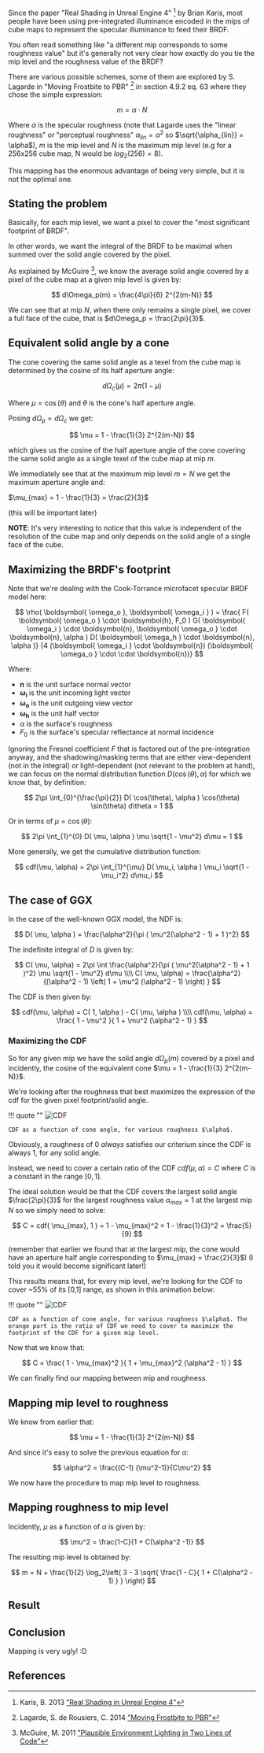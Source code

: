 ﻿
Since the paper "Real Shading in Unreal Engine 4" [^1] by Brian Karis, most people have been using pre-integrated illuminance encoded in the mips of cube maps to represent the specular illuminance to feed their BRDF.

You often read something like "a different mip corresponds to some roughness value" but it's generally not very clear how exactly do you tie the mip level and the roughness value of the BRDF?

There are various possible schemes, some of them are explored by S. Lagarde in "Moving Frostbite to PBR" [^2] in section 4.9.2 eq. 63 where they chose the simple expression:

$$
m = \alpha \cdot N
$$

Where $\alpha$ is the specular roughness (note that Lagarde uses the "linear roughness" or "perceptual roughness" $\alpha_{lin} = \alpha^2$ so $\sqrt{\alpha_{lin}} = \alpha$), $m$ is the mip level and $N$ is the maximum mip level (e.g for a 256x256 cube map, N would be $log_2(256)=8$).

This mapping has the enormous advantage of being very simple, but it is not the optimal one.


## Stating the problem

Basically, for each mip level, we want a pixel to cover the "most significant footprint of BRDF".

In other words, we want the integral of the BRDF to be maximal when summed over the solid angle covered by the pixel.


As explained by McGuire [^3], we know the average solid angle covered by a pixel of the cube map at a given mip level is given by:

$$
d\Omega_p(m) = \frac{4\pi}{6} 2^{2(m-N)}
$$

We can see that at mip $N$, when there only remains a single pixel, we cover a full face of the cube, that is $d\Omega_p = \frac{2\pi}{3}$.


## Equivalent solid angle by a cone

The cone covering the same solid angle as a texel from the cube map is determined by the cosine of its half aperture angle:

$$
d\Omega_c(\mu) = 2\pi (1 - \mu)
$$

Where $\mu = \cos(\theta)$ and $\theta$ is the cone's half aperture angle.


Posing $d\Omega_p = d\Omega_c$ we get:

$$
\mu = 1 - \frac{1}{3} 2^{2(m-N)}
$$

which gives us the cosine of the half aperture angle of the cone covering the same solid angle as a single texel of the cube map at mip $m$.


We immediately see that at the maximum mip level $m = N$ we get the maximum aperture angle and:

$\mu_{max} = 1 - \frac{1}{3} = \frac{2}{3}$

(this will be important later)

**NOTE**: It's very interesting to notice that this value is independent of the resolution of the cube map and only depends on the solid angle of a single face of the cube.


## Maximizing the BRDF's footprint

Note that we're dealing with the Cook-Torrance microfacet specular BRDF model here:

$$
\rho( \boldsymbol{ \omega_o }, \boldsymbol{ \omega_i } ) = \frac{ F( \boldsymbol{ \omega_o } \cdot \boldsymbol{h}, F_0 ) G( \boldsymbol{ \omega_i } \cdot \boldsymbol{n}, \boldsymbol{ \omega_o } \cdot \boldsymbol{n}, \alpha ) D( \boldsymbol{ \omega_h } \cdot \boldsymbol{n}, \alpha )}
{4 (\boldsymbol{ \omega_i } \cdot \boldsymbol{n}) (\boldsymbol{ \omega_o } \cdot \cdot \boldsymbol{n})}
$$

Where:

* $\boldsymbol{ n }$ is the unit surface normal vector
* $\boldsymbol{ \omega_i }$ is the unit incoming light vector
* $\boldsymbol{ \omega_o }$ is the unit outgoing view vector
* $\boldsymbol{ \omega_h }$ is the unit half vector
* $\alpha$ is the surface's roughness
* $F_0$ is the surface's specular reflectance at normal incidence


Ignoring the Fresnel coefficient $F$ that is factored out of the pre-integration anyway, and the shadowing/masking terms that are either view-dependent (not in the integral) or light-dependent (not relevant to the problem at hand),
we can focus on the normal distribution function $D( \cos(\theta), \alpha )$ for which we know that, by definition:

$$
2\pi \int_{0}^{\frac{\pi}{2}} D( \cos(\theta), \alpha ) \cos(\theta) \sin(\theta) d\theta = 1
$$

Or in terms of $\mu = \cos(\theta)$:

$$
2\pi \int_{1}^{0} D( \mu, \alpha ) \mu \sqrt{1 - \mu^2} d\mu = 1
$$

More generally, we get the cumulative distribution function:

$$
cdf(\mu, \alpha) = 2\pi \int_{1}^{\mu} D( \mu_i, \alpha ) \mu_i \sqrt{1 - \mu_i^2} d\mu_i
$$


## The case of GGX

In the case of the well-known GGX model, the NDF is:

$$
D( \mu, \alpha ) = \frac{\alpha^2}{\pi ( \mu^2(\alpha^2 - 1) + 1 )^2}
$$

The indefinite integral of $D$ is given by:

$$
C( \mu, \alpha) = 2\pi \int \frac{\alpha^2}{\pi ( \mu^2(\alpha^2 - 1) + 1 )^2} \mu \sqrt{1 - \mu^2} d\mu \\\\
C( \mu, \alpha) = \frac{\alpha^2}{(\alpha^2 - 1) \left( 1 + \mu^2 (\alpha^2 - 1) \right) }
$$

The CDF is then given by:

$$
cdf(\mu, \alpha) = C( 1, \alpha ) - C( \mu, \alpha ) \\\\
cdf(\mu, \alpha) = \frac{ 1 - \mu^2 }{ 1 + \mu^2 (\alpha^2 - 1) }
$$


### Maximizing the CDF

So for any given mip we have the solid angle $d\Omega_p(m)$ covered by a pixel and incidently, the cosine of the equivalent cone $\mu = 1 - \frac{1}{3} 2^{2(m-N)}$.

We're looking after the roughness that best maximizes the expression of the cdf for the given pixel footprint/solid angle.

!!! quote ""
    ![CDF](./images/GGX_CDF_f_roughness.gif)

	CDF as a function of cone angle, for various roughness $\alpha$.


Obviously, a roughness of 0 *always* satisfies our criterium since the CDF is always 1, for any solid angle.

Instead, we need to cover a certain ratio of the CDF $cdf( \mu, \alpha ) = C$ where $C$ is a constant in the range $[0,1]$.


The ideal solution would be that the CDF covers the largest solid angle $\frac{2\pi}{3}$ for the largest roughness value $\alpha_{max} = 1$ at the largest mip $N$ so we simply need to solve:

$$
C = cdf( \mu_{max}, 1 ) = 1 - \mu_{max}^2 = 1 - \frac{1}{3}^2 = \frac{5}{9}
$$

(remember that earlier we found that at the largest mip, the cone would have an aperture half angle corresponding to $\mu_{max} = \frac{2}{3}$) (I told you it would become significant later!)

This results means that, for every mip level, we're looking for the CDF to cover ~55% of its [0,1] range, as shown in this animation below:



!!! quote ""
    ![CDF](./images/GGX_CDF_f_roughness_limit.gif)

	CDF as a function of cone angle, for various roughness $\alpha$. The orange part is the ratio of CDF we need to cover to maximize the footprint of the CDF for a given mip level.



Now that we know that:

$$
C = \frac{ 1 - \mu_{max}^2 }{ 1 + \mu_{max}^2 (\alpha^2 - 1) }
$$

We can finally find our mapping between mip and roughness.



## Mapping mip level to roughness

We know from earlier that:

$$
\mu = 1 - \frac{1}{3} 2^{2(m-N)}
$$

And since it's easy to solve the previous equation for $\alpha$:

$$
\alpha^2 = \frac{(C-1) (\mu^2-1)}{C\mu^2}
$$

We now have the procedure to map mip level to roughness.


## Mapping roughness to mip level

Incidently, $\mu$ as a function of $\alpha$ is given by:

$$
\mu^2 = \frac{1-C}{1 + C(\alpha^2 -1)}
$$

The resulting mip level is obtained by:

$$
m = N + \frac{1}{2} \log_2\left( 3 - 3 \sqrt{ \frac{1 - C}{ 1 + C(\alpha^2 - 1) } } \right)
$$


## Result

<!--
This is a live demo of what's happening when we increase the roughness:

![MSBRDFSaturation](./images/MSBRDFSaturation.gif)
-->

## Conclusion


Mapping is very ugly! :D



## References

[^1]: Karis, B. 2013 ["Real Shading in Unreal Engine 4"](https://blog.selfshadow.com/publications/s2013-shading-course/karis/s2013_pbs_epic_slides.pdf)
[^2]: Lagarde, S. de Rousiers, C. 2014 ["Moving Frostbite to PBR"](https://seblagarde.files.wordpress.com/2015/07/course_notes_moving_frostbite_to_pbr_v32.pdf)
[^3]: McGuire, M. 2011 ["Plausible Environment Lighting in Two Lines of Code"](http://casual-effects.blogspot.com/2011/08/plausible-environment-lighting-in-two.html)

